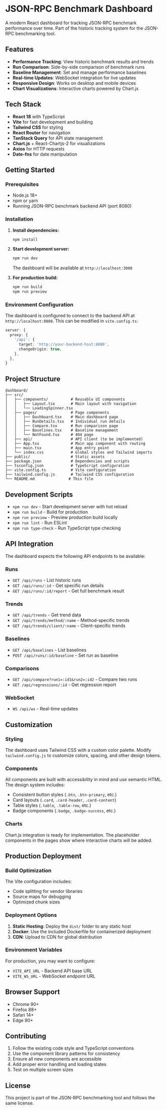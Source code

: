 # JSON-RPC Benchmark Dashboard

A modern React dashboard for tracking JSON-RPC benchmark performance over time. Part of the historic tracking system for the JSON-RPC benchmarking tool.

## Features

- **Performance Tracking**: View historic benchmark results and trends
- **Run Comparison**: Side-by-side comparison of benchmark runs
- **Baseline Management**: Set and manage performance baselines
- **Real-time Updates**: WebSocket integration for live updates
- **Responsive Design**: Works on desktop and mobile devices
- **Chart Visualizations**: Interactive charts powered by Chart.js

## Tech Stack

- **React 18** with TypeScript
- **Vite** for fast development and building
- **Tailwind CSS** for styling
- **React Router** for navigation
- **TanStack Query** for API state management
- **Chart.js** + React-Chartjs-2 for visualizations
- **Axios** for HTTP requests
- **Date-fns** for date manipulation

## Getting Started

### Prerequisites

- Node.js 18+ 
- npm or yarn
- Running JSON-RPC benchmark backend API (port 8080)

### Installation

1. **Install dependencies:**
   ```bash
   npm install
   ```

2. **Start development server:**
   ```bash
   npm run dev
   ```
   
   The dashboard will be available at `http://localhost:3000`

3. **For production build:**
   ```bash
   npm run build
   npm run preview
   ```

### Environment Configuration

The dashboard is configured to connect to the backend API at `http://localhost:8080`. This can be modified in `vite.config.ts`:

```typescript
server: {
  proxy: {
    '/api': {
      target: 'http://your-backend-host:8080',
      changeOrigin: true,
    },
  },
}
```

## Project Structure

```
dashboard/
├── src/
│   ├── components/          # Reusable UI components
│   │   ├── Layout.tsx       # Main layout with navigation
│   │   └── LoadingSpinner.tsx
│   ├── pages/               # Page components
│   │   ├── Dashboard.tsx    # Main dashboard page
│   │   ├── RunDetails.tsx   # Individual run details
│   │   ├── Compare.tsx      # Run comparison page
│   │   ├── Baselines.tsx    # Baseline management
│   │   └── NotFound.tsx     # 404 page
│   ├── api/                 # API client (to be implemented)
│   ├── App.tsx              # Main app component with routing
│   ├── main.tsx             # App entry point
│   └── index.css            # Global styles and Tailwind imports
├── public/                  # Static assets
├── package.json             # Dependencies and scripts
├── tsconfig.json            # TypeScript configuration
├── vite.config.ts           # Vite configuration
├── tailwind.config.js       # Tailwind CSS configuration
└── README.md               # This file
```

## Development Scripts

- `npm run dev` - Start development server with hot reload
- `npm run build` - Build for production
- `npm run preview` - Preview production build locally
- `npm run lint` - Run ESLint
- `npm run type-check` - Run TypeScript type checking

## API Integration

The dashboard expects the following API endpoints to be available:

### Runs
- `GET /api/runs` - List historic runs
- `GET /api/runs/:id` - Get specific run details
- `GET /api/runs/:id/report` - Get full benchmark result

### Trends
- `GET /api/trends` - Get trend data
- `GET /api/trends/method/:name` - Method-specific trends
- `GET /api/trends/client/:name` - Client-specific trends

### Baselines
- `GET /api/baselines` - List baselines
- `POST /api/runs/:id/baseline` - Set run as baseline

### Comparisons
- `GET /api/compare?run1=:id1&run2=:id2` - Compare two runs
- `GET /api/regressions/:id` - Get regression report

### WebSocket
- `WS /api/ws` - Real-time updates

## Customization

### Styling
The dashboard uses Tailwind CSS with a custom color palette. Modify `tailwind.config.js` to customize colors, spacing, and other design tokens.

### Components
All components are built with accessibility in mind and use semantic HTML. The design system includes:

- Consistent button styles (`.btn`, `.btn-primary`, etc.)
- Card layouts (`.card`, `.card-header`, `.card-content`)
- Table styles (`.table`, `.table-row`, etc.)
- Badge components (`.badge`, `.badge-success`, etc.)

### Charts
Chart.js integration is ready for implementation. The placeholder components in the pages show where interactive charts will be added.

## Production Deployment

### Build Optimization
The Vite configuration includes:
- Code splitting for vendor libraries
- Source maps for debugging
- Optimized chunk sizes

### Deployment Options
1. **Static Hosting**: Deploy the `dist/` folder to any static host
2. **Docker**: Use the included Dockerfile for containerized deployment
3. **CDN**: Upload to CDN for global distribution

### Environment Variables
For production, you may want to configure:
- `VITE_API_URL` - Backend API base URL
- `VITE_WS_URL` - WebSocket endpoint URL

## Browser Support

- Chrome 90+
- Firefox 88+
- Safari 14+
- Edge 90+

## Contributing

1. Follow the existing code style and TypeScript conventions
2. Use the component library patterns for consistency
3. Ensure all new components are accessible
4. Add proper error handling and loading states
5. Test on multiple screen sizes

## License

This project is part of the JSON-RPC benchmarking tool and follows the same license.